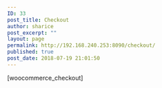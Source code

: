 ```yaml
---
ID: 33
post_title: Checkout
author: sharice
post_excerpt: ""
layout: page
permalink: http://192.168.240.253:8090/checkout/
published: true
post_date: 2018-07-19 21:01:50
---
```

[woocommerce_checkout]